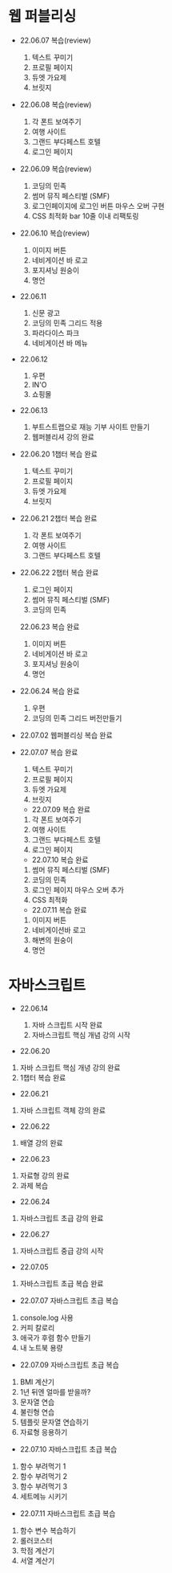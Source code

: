 # 웹 퍼블리싱

- 22.06.07 복습(review)
  1. 텍스트 꾸미기
  2. 프로필 페이지
  3. 듀엣 가요제
  4. 브릿지


- 22.06.08 복습(review)
  1. 각 폰트 보여주기
  2. 여행 사이트
  3. 그랜드 부다페스트 호텔
  4. 로그인 페이지

- 22.06.09 복습(review)
  1. 코딩의 민족
  2. 썸머 뮤직 페스티벌 (SMF)
  3. 로그인페이지에 로그인 버튼 마우스 오버 구현
  4. CSS 최적화 bar 10줄 이내 리팩토링

- 22.06.10 복습(review)
  1. 이미지 버튼
  2. 네비게이션 바 로고 
  3. 포지셔닝 원숭이
  4. 명언

- 22.06.11
  1. 신문 광고
  2. 코딩의 민족 그리드 적용
  3. 파라다이스 파크
  4. 네비게이션 바 메뉴

- 22.06.12
  1. 우편
  2. IN'O
  3. 쇼핑몰

- 22.06.13
  1. 부트스트랩으로 재능 기부 사이트 만들기
  2. 웹퍼블리셔 강의 완료

- 22.06.20 1챕터 복습 완료
  1. 텍스트 꾸미기
  2. 프로필 페이지
  3. 듀엣 가요제
  4. 브릿지

- 22.06.21 2챕터 복습 완료
  1. 각 폰트 보여주기
  2. 여행 사이트
  3. 그랜드 부다페스트 호텔

- 22.06.22 2챕터 복습 완료
  1. 로그인 페이지
  2. 썸머 뮤직 페스티벌 (SMF)
  3. 코딩의 민족

  22.06.23  복습 완료
  1. 이미지 버튼
  2. 네비게이션 바 로고 
  3. 포지셔닝 원숭이
  4. 명언

- 22.06.24  복습 완료
  1. 우편
  2. 코딩의 민족 그리드 버전만들기

- 22.07.02 웹퍼블리싱 복습 완료

- 22.07.07 복습 완료
  1. 텍스트 꾸미기
  2. 프로필 페이지
  3. 듀엣 가요제
  4. 브릿지
  
  - 22.07.09 복습 완료
  1. 각 폰트 보여주기
  2. 여행 사이트
  3. 그랜드 부다페스트 호텔
  4. 로그인 페이지

  - 22.07.10 복습 완료
  1. 썸머 뮤직 페스티벌 (SMF)
  2. 코딩의 민족
  3. 로그인 페이지 마우스 오버 추가
  4. CSS 최적화

  - 22.07.11 복습 완료
  1. 이미지 버튼
  2. 네비게이션바 로고
  3. 해변의 원숭이
  4. 명언

# 자바스크립트
- 22.06.14
  1. 자바 스크립트 시작 완료
  2. 자바스크립트 핵심 개념 강의 시작

- 22.06.20
1. 자바 스크립트 핵심 개녕 강의 완료
2. 1챕터 복습 완료

- 22.06.21
1. 자바 스크립트 객체 강의 완료

- 22.06.22
1. 배열 강의 완료

- 22.06.23
1. 자료형 강의 완료
2. 과제 복습

- 22.06.24
1. 자바스크립트 초급 강의 완료

- 22.06.27
1. 자바스크립트 중급 강의 시작

- 22.07.05
1. 자바스크립트 초급 복습 완료

- 22.07.07 자바스크립트 초급 복습 
1. console.log 사용
2. 커피 칼로리
3. 애국가 후렴 함수 만들기
4. 내 노트북 용량

- 22.07.09 자바스크립트 초급 복습 
1. BMI 계산기
2. 1년 뒤엔 얼마를 받을까?
3. 문자열 연습
4. 불린형 연습
5. 템플릿 문자열 연습하기
6. 자료형 응용하기

- 22.07.10 자바스크립트 초급 복습 
1. 함수 부려먹기 1
2. 함수 부려먹기 2
3. 함수 부려먹기 3
4. 세트메뉴 시키기

- 22.07.11 자바스크립트 초급 복습 

1. 함수 변수 복습하기
2. 롤러코스터
3. 학점 계산기
4. 서열 계산기